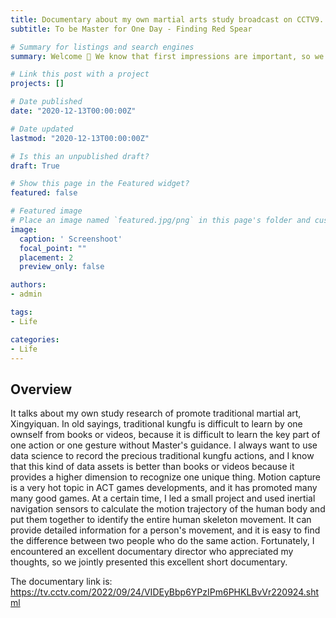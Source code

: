```yaml
---
title: Documentary about my own martial arts study broadcast on CCTV9. 
subtitle: To be Master for One Day - Finding Red Spear

# Summary for listings and search engines
summary: Welcome 👋 We know that first impressions are important, so we've populated your new site with some initial content to help you get familiar with everything in no time.

# Link this post with a project
projects: []

# Date published
date: "2020-12-13T00:00:00Z"

# Date updated
lastmod: "2020-12-13T00:00:00Z"

# Is this an unpublished draft?
draft: True

# Show this page in the Featured widget?
featured: false

# Featured image
# Place an image named `featured.jpg/png` in this page's folder and customize its options here.
image:
  caption: ' Screenshoot'
  focal_point: ""
  placement: 2
  preview_only: false

authors:
- admin

tags:
- Life

categories:
- Life
---
```


## Overview

It talks about my own study research of promote traditional martial art, Xingyiquan. In old sayings, traditional kungfu is difficult to learn by one ownself from books or videos, because it is difficult to learn the key part of one action or one gesture without Master's guidance. I always want to use data science to record the precious traditional kungfu actions, and I know that this kind of data assets is better than books or videos because it provides a higher dimension to recognize one unique thing. Motion capture is a very hot topic in ACT games developments, and it has promoted many many good games. At a certain time, I led a small project and used inertial navigation sensors to calculate the motion trajectory of the human body and put them together to identify the entire human skeleton movement. It can provide detailed information for a person's movement, and it is easy to find the difference between two people who do the same action. Fortunately, I encountered an excellent documentary director who appreciated my thoughts, so we jointly presented this excellent short documentary.


The documentary link is: https://tv.cctv.com/2022/09/24/VIDEyBbp6YPzIPm6PHKLBvVr220924.shtml

<!-- {{< video src="Video_Finding.mp4" controls="yes" >}} -->
